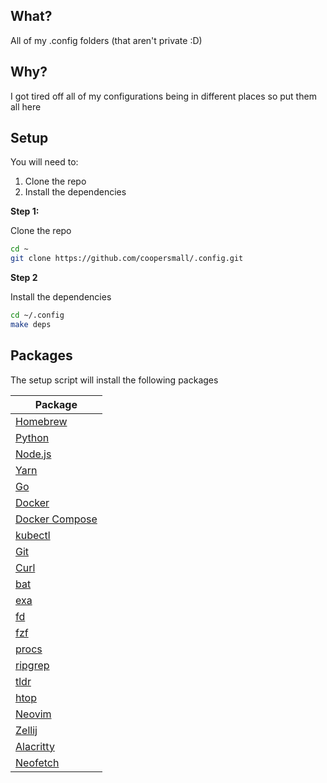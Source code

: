 ## What?

All of my .config folders (that aren't private :D)

## Why?

I got tired off all of my configurations being in different places so put them all here

## Setup

You will need to:

1. Clone the repo
2. Install the dependencies

**Step 1:**

Clone the repo

```sh
cd ~
git clone https://github.com/coopersmall/.config.git
```

**Step 2**

Install the dependencies

```sh
cd ~/.config
make deps
```

## Packages

The setup script will install the following packages

| Package      |
|-----------------|
| [Homebrew](https://brew.sh/)                                   |
| [Python](https://www.python.org/)                              |
| [Node.js](https://nodejs.org/)                                 |
| [Yarn](https://yarnpkg.com/)                                   |
| [Go](https://golang.org/)                                     |
| [Docker](https://www.docker.com/)                              |
| [Docker Compose](https://docs.docker.com/compose/)             |
| [kubectl](https://kubernetes.io/docs/reference/kubectl/overview/) |
| [Git](https://git-scm.com/)                                    |
| [Curl](https://curl.haxx.se/)                                  |
| [bat](https://github.com/sharkdp/bat)                         |
| [exa](https://the.exa.website/)                               |
| [fd](https://github.com/sharkdp/fd)                           |
| [fzf](https://github.com/junegunn/fzf)                        |
| [procs](https://github.com/dalance/procs)                     |
| [ripgrep](https://github.com/BurntSushi/ripgrep)              |
| [tldr](https://tldr.sh/)                                      |
| [htop](https://hisham.hm/htop/)                               |
| [Neovim](https://neovim.io/)                                  |
| [Zellij](https://github.com/zellij-org/zellij)                |
| [Alacritty](https://github.com/alacritty/alacritty)           |
| [Neofetch](https://github.com/dylanaraps/neofetch)            |


